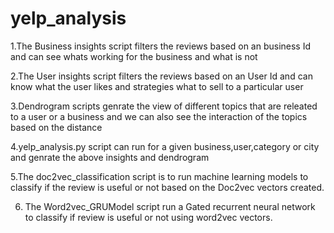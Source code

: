 # yelp_analysis
1.The Business insights script filters the reviews based on an business Id and can see whats working for the business and what is not


2.The User insights script filters the reviews based on an User Id and can know what the user likes and strategies what to sell to a particular user


3.Dendrogram scripts genrate the view of different topics that are releated to a user or a business and we can also see the interaction of the topics based on the distance


4.yelp_analysis.py script can run for a given business,user,category or city and genrate the above insights and dendrogram

5.The doc2vec_classification script is to run machine learning models to classify if the review is useful or not based on the Doc2vec vectors created.


6. The Word2vec_GRUModel script run a Gated recurrent neural network to classify if review is useful or not using word2vec vectors.
